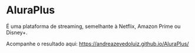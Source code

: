 # AluraPlus
É uma plataforma de streaming, semelhante à Netflix, Amazon Prime ou Disney+.

Acompanhe o resultado aqui: https://andreazevedoluiz.github.io/AluraPlus/
